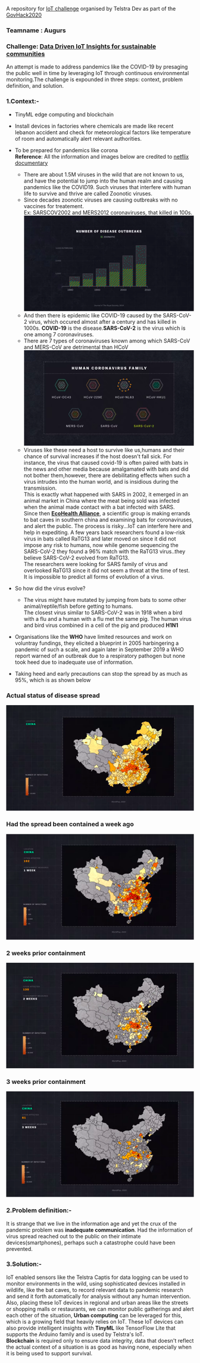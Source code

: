 A repository for [IoT challenge](https://hackerspace.govhack.org/challenges/data_driven_iot_insights_for_sustainable_communities) organised by Telstra Dev as part of the [GovHack2020](https://hackerspace.govhack.org/)  

### Teamname : Augurs  
### Challenge: [Data Driven IoT Insights for sustainable communities](https://hackerspace.govhack.org/challenges/data_driven_iot_insights_for_sustainable_communities)   
An attempt is made to address pandemics like the COVID-19 by presaging the public well in time by leveraging IoT through continuous environmental monitoring.The challenge is expounded in three steps: context, problem definition, and solution.  
### 1.Context:-   
- TinyML edge computing and blockchain  
- Install devices in factories where chemicals are made like recent lebanon accident and check for meteorological factors like temperature of room and automatically 
  alert relevant authorities.  
- To be prepared for pandemics like corona  
    **Reference**: All the information and images below are credited to [netflix documentary](https://www.netflix.com/au/title/81273378)
  - There are about 1.5M viruses in the wild that are not known to us, and  have the potential to jump into the human realm and causing pandemics like the COVID19. Such viruses that interfere with human life to survive and thrive are called Zoonotic viruses.    
  - Since decades zoonotic viruses are causing outbreaks with no vaccines for treatement.  
    Ex: SARSCOV2002 and MERS2012 coronaviruses, that killed in 100s.   
    ![outbreak](https://github.com/nizamphoenix/govt-hack-2020/blob/master/Screenshot%20from%202020-08-16%2012-36-21.png)
  - And then there is epidemic like COVID-19 caused by the SARS-CoV-2 virus, which occured almost after a century and has killed in 1000s.
    **COVID-19** is the disease.**SARS-CoV-2** is the virus which is one among 7 coronaviruses.    
  - There are 7 types of coronaviruses known among which SARS-CoV and MERS-CoV are detrimental than HCoV  
  ![corona](https://github.com/nizamphoenix/govt-hack-2020/blob/master/Screenshot%20from%202020-08-15%2022-32-47.png)
  - Viruses like these need a host to survive like us,humans and their chance of survival increases if the host doesn't fall sick.
    For instance, the virus that caused covid-19 is often paired with bats in the news and other media because amalgamated with bats and did not bother them,however, there are debilitating effects when such a virus intrudes into the human world, and is insidious during the transmission.  
    This is exactly what happened with SARS in 2002, it emerged in an animal market in China where the meat being sold was infected when the animal made contact with a bat infected with SARS.  
    Since then [**EcoHealth Alliance**](https://www.ecohealthalliance.org/personnel/dr-peter-daszak), a scientific group is making errands to bat caves in southern china and examining bats for coronaviruses, and alert the public. The process is risky...IoT can interfere here and help in expediting.  A few years back researchers found a low-risk virus in bats called RaTG13 and later moved on since it did not impose any risk to humans, now while genome sequencing the SARS-CoV-2 they found a 96% match with the RaTG13 virus..they believe SARS-CoV-2 evolved from RaTG13.    
    The researchers were looking for SARS family of virus and overlooked RaTG13 since it did not seem a threat at the time of test. It is impossible to predict all forms of evolution of a virus.  
 - So how did the virus evolve?
     - The virus might have mutated by jumping from bats to some other animal/reptile/fish before getting to humans.  
     The closest virus similar to  SARS-CoV-2 was in 1918 when a bird with a flu and a human with a flu met the same pig. The human virus and bird virus combined in a cell of the pig and produced **H1N1**
     
 - Organisations like the **WHO** have limited resources and work on voluntray fundings, they elicited a blueprint in 2005 harbingering a pandemic of such a scale, and again later in September 2019 a WHO report warned of an outbreak due to a respiratory pathogen but none took heed due to inadequate use of information.
 
 - Taking heed and early precautions can stop the spread by as much as 95%, which is as shown below
 ### Actual status of disease spread  
 ![Actual](https://github.com/nizamphoenix/govt-hack-2020/blob/master/Screenshot%20from%202020-08-15%2023-18-43.png)  
 ### Had the spread been contained a week ago
 ![1 week](https://github.com/nizamphoenix/govt-hack-2020/blob/master/Screenshot%20from%202020-08-15%2023-19-03.png)
 ### 2 weeks prior containment
 ![2 weeks](https://github.com/nizamphoenix/govt-hack-2020/blob/master/Screenshot%20from%202020-08-15%2023-19-09.png)
 ### 3 weeks prior containment
 ![3weeks](https://github.com/nizamphoenix/govt-hack-2020/blob/master/Screenshot%20from%202020-08-15%2023-19-17.png)
 
 
### 2.Problem definition:-  
It is strange that we live in the information age and yet the crux of the pandemic problem was **inadequate communication**. Had the information of virus spread reached out to the public on their intimate devices(smartphones), perhaps such a catastrophe could have been prevented.  
 
### 3.Solution:-  
IoT enabled sensors like the Telstra Captis for data logging can be used to monitor environments in the wild, using sophisticated devices installed in wildlife, like the bat caves, to record relevant data to pandemic research and send it forth automatically for analysis without any human intervention. Also, placing these IoT devices in regional and urban areas like the streets or shopping malls or restaurants, we can monitor public gatherings and alert each other of the situation, **Urban computing** can be leveraged for this, which is a growing field that heavily relies on IoT. These IoT devices can also provide intelligent insights with **TinyML** like TensorFlow Lite that supports the Arduino family and is used by Telstra's IoT.  
**Blockchain** is required only to ensure data integrity, data that doesn't reflect the actual context of a situation is as good as having none, especially when it is being used to support survival.
